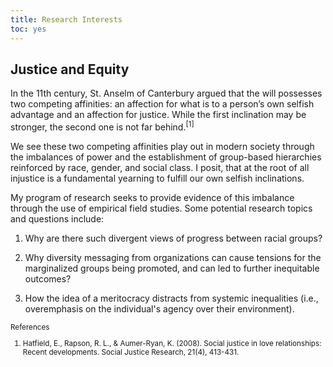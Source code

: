 ```yaml
---
title: Research Interests
toc: yes
---
```


## Justice and Equity

In the 11th century, St. Anselm of Canterbury argued that the will possesses two competing affinities: an affection for what is to a person’s own selfish advantage and an affection for justice. While the first inclination may be stronger, the second one is not far behind.<sup>[1]</sup>

We see these two competing affinities play out in modern society through the imbalances of power and the establishment of group-based hierarchies reinforced by race, gender, and social class. I posit, that at the root of all injustice is a fundamental yearning to fulfill our own selfish inclinations. 

My program of research seeks to provide evidence of this imbalance through the use of empirical field studies. Some potential research topics and questions include:

1. Why are there such divergent views of progress between racial groups?

2. Why diversity messaging from organizations can cause tensions for the marginalized groups being promoted, and can led to further inequitable outcomes?

3. How the idea of a meritocracy distracts from systemic inequalities (i.e., overemphasis on the individual's agency over their environment).



<sup>
References

1. Hatfield, E., Rapson, R. L., & Aumer-Ryan, K. (2008). Social justice in love relationships: Recent developments. Social Justice Research, 21(4), 413-431.




</sup>
